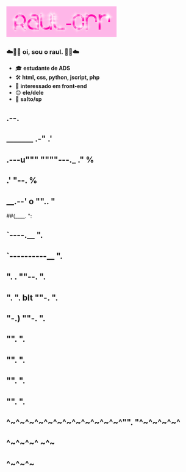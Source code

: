 ## ![raul-crr](cooltext467801970287495.gif)

### ☁️🌈🐬 oi, sou o raul. 🐬🌈☁️

- 🎓 **estudante de ADS**  
- 🛠️ **html, css, python, jscript, php**
- 👀 **interessado em front-end**
- 😊 **ele/dele**
- 📍  **salto/sp**
  
##                                       .--.
##                _______             .-"  .'
##        .---u"""       """"---._  ."    %
##      .'                        "--.    %
## __.--'  o                          "".. "
##(____.                                  ":
## `----.__                                 ".
##         `----------__                     ".
##               ".   . ""--.                 ".
##                 ". ". bIt ""-.              ".
##                   "-.)        ""-.           ".
##                                   "".         ".
##                                      "".       ".
##                                         "".      ".
##                                            "".    ".
##                      ^~^~^~^~^~^~^~^~^~^~^~^~^"".  "^~^~^~^~^
##                                            ^~^~^~^  ~^~
##                                                 ^~^~^~
